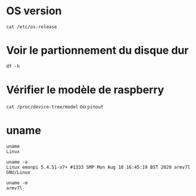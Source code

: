 # OS version
```
cat /etc/os-release
```

# Voir le partionnement du disque dur

```
df -h
```

# Vérifier le modèle de raspberry

`cat /proc/device-tree/model` ou `pinout`

# uname 
```
uname
Linux
```
```
uname -a
Linux emonpi 5.4.51-v7+ #1333 SMP Mon Aug 10 16:45:19 BST 2020 armv7l GNU/Linux
```
```
uname -m
armv7l
```
